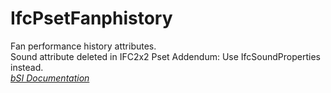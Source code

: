 IfcPsetFanphistory
==================
Fan performance history attributes.  
Sound attribute deleted in IFC2x2 Pset Addendum: Use IfcSoundProperties
instead.  
[ _bSI
Documentation_](https://standards.buildingsmart.org/IFC/DEV/IFC4_2/FINAL/HTML/schema/ifchvacdomain/pset/pset_fanphistory.htm)


